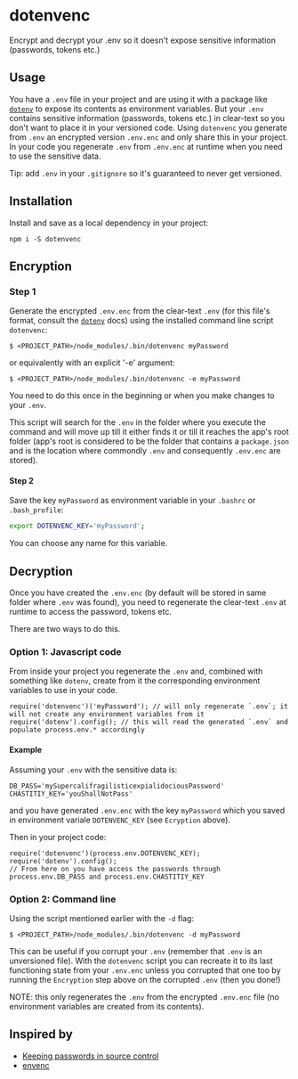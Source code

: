 # dotenvenc

  Encrypt and decrypt your .env so it doesn't expose sensitive information (passwords, tokens etc.)

## Usage

You have a `.env` file in your project and are using it with a package like [`dotenv`](https://www.npmjs.com/package/dotenv)
to expose its contents as environment variables.
But your `.env` contains sensitive information (passwords, tokens etc.) in clear-text so you don't want to place it in
your versioned code. Using `dotenvenc` you generate from `.env` an encrypted version `.env.enc` and only share
this in your project. In your code you regenerate `.env` from `.env.enc` at runtime when you need to use the sensitive data.

Tip: add `.env` in your `.gitignore` so it's guaranteed to never get versioned.

## Installation

Install and save as a local dependency in your project:
```
npm i -S dotenvenc
```

## Encryption

### Step 1

Generate the encrypted `.env.enc` from the clear-text `.env` (for this file's format, consult the [`dotenv`](https://www.npmjs.com/package/dotenv) docs)
using the installed command line script `dotenvenc`:

```
$ <PROJECT_PATH>/node_modules/.bin/dotenvenc myPassword
```
or equivalently with an explicit '-e' argument:
```
$ <PROJECT_PATH>/node_modules/.bin/dotenvenc -e myPassword
```

You need to do this once in the beginning or when you make changes to your `.env`.

This script will search for the `.env` in the folder where you execute the command and will move up till it either finds it
or till it reaches the app's root folder (app's root is considered to be the folder that contains a `package.json` and
is the location where commondly `.env` and consequently `.env.enc` are stored).

#### Step 2

Save the key `myPassword` as environment variable in your `.bashrc` or `.bash_profile`:
```bash
export DOTENVENC_KEY='myPassword';
```

You can choose any name for this variable.

## Decryption

Once you have created the `.env.enc` (by default will be stored in same folder where `.env` was found), you need to
regenerate the clear-text `.env` at runtime to access the password, tokens etc.

There are two ways to do this.

### Option 1: Javascript code

From inside your project you regenerate the `.env` and, combined with something like `dotenv`, create from it the
corresponding environment variables to use in your code.
```
require('dotenvenc')('myPassword'); // will only regenerate `.env`; it will not create any environment variables from it
require('dotenv').config(); // this will read the generated `.env` and populate process.env.* accordingly
```

#### Example

Assuming your `.env` with the sensitive data is:
```
DB_PASS='mySupercalifragilisticexpialidociousPassword'
CHASTITIY_KEY='youShallNotPass'
```
and you have generated `.env.enc` with the key `myPassword` which you saved in environment variale `DOTENVENC_KEY`  (see `Ecryption` above).

Then in your project code:
```
require('dotenvenc')(process.env.DOTENVENC_KEY);
require('dotenv').config();
// From here on you have access the passwords through process.env.DB_PASS and process.env.CHASTITIY_KEY
```

### Option 2: Command line

Using the script mentioned earlier with the `-d` flag:
```
$ <PROJECT_PATH>/node_modules/.bin/dotenvenc -d myPassword
```

This can be useful if you corrupt your `.env` (remember that `.env` is an unversioned file). With the `dotenvenc` script
you can recreate it to its last functioning state from your `.env.enc` unless you corrupted that one too by running
the `Encryption` step above on the corrupted `.env` (then you done!)

NOTE: this only regenerates the `.env` from the encrypted `.env.enc` file (no environment variables are created from its contents).

## Inspired by

* [Keeping passwords in source control](http://ejohn.org/blog/keeping-passwords-in-source-control/)
* [envenc](https://www.npmjs.com/package/envenc)
